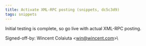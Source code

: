 ```yaml
---
title: Activate XML-RPC posting (snippets, dc5c3d9)
tags: snippets
---
```


Initial testing is complete, so go live with actual XML-RPC posting.

Signed-off-by: Wincent Colaiuta &lt;win@wincent.com&gt;\
